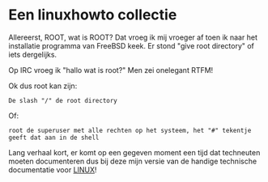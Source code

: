 # Een linuxhowto collectie

Allereerst, ROOT, wat is ROOT? Dat vroeg ik mij vroeger af toen ik naar het installatie programma van FreeBSD keek. Er stond "give root directory" of iets dergelijks.

Op IRC vroeg ik "hallo wat is root?" Men zei onelegant RTFM! 

Ok dus root kan zijn:

    De slash "/" de root directory  

Of:

    root de superuser met alle rechten op het systeem, het "#" tekentje geeft dat aan in de shell  


Lang verhaal kort, er komt op een gegeven moment een tijd dat techneuten moeten documenteren dus bij deze mijn versie van de handige technische documentatie voor <a href="https://kernel.org">LINUX</a>!
